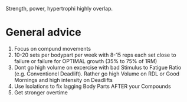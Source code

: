 Strength, power, hypertrophi highly overlap.
# General advice
1. Focus on compund movements
2. 10-20 sets per bodypart per week with 8-15 reps each set close to failure or failure for OPTIMAL growth (35% to 75% of 1RM)
3. Dont go high volume on excercise with bad Stimulus to Fatigue Ratio (e.g. Conventionel Deadlift). Rather go high Volume on RDL or Good  Mornings and high intensity on Deadlifts
4. Use Isolations to fix lagging Body Parts AFTER your Compounds
5. Get stronger overtime
